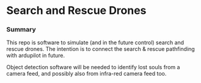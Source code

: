 # Search and Rescue Drones
### Summary

This repo is software to simulate (and in the future control) search and rescue drones. The intention is to connect the search & rescue pathfinding with ardupilot in future.

Object detection software will be needed to identify lost souls from a camera feed, and possibly also from infra-red camera feed too.
